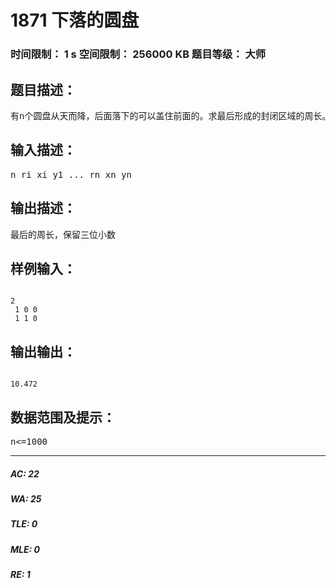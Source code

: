 # 1871 下落的圆盘   
### 时间限制： 1 s     空间限制： 256000 KB     题目等级： 大师  
## 题目描述：  

<pre>
有n个圆盘从天而降，后面落下的可以盖住前面的。求最后形成的封闭区域的周长。 看下面这副图, 所有的红色线条的总长度即为所求.
</pre>
  
  
## 输入描述：  

<pre>
n ri xi y1 ... rn xn yn
</pre>
  
  
## 输出描述：  

<pre>
最后的周长，保留三位小数
</pre>
  
  
## 样例输入：  

<pre><code>
2  
 1 0 0  
 1 1 0
</code></pre>
  
  
## 输出输出：  

<pre><code>
10.472
</code></pre>
  
  
## 数据范围及提示：  

<pre>
n<=1000
</pre>
  
  
***  

##### AC: 22  
##### WA: 25  
##### TLE: 0  
##### MLE: 0  
##### RE: 1  
